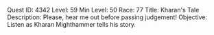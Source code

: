 Quest ID: 4342
Level: 59
Min Level: 50
Race: 77
Title: Kharan's Tale
Description: Please, hear me out before passing judgement!
Objective: Listen as Kharan Mighthammer tells his story.
